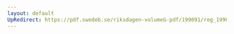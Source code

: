 ```yaml
---
layout: default
UpRedirect: https://pdf.swedeb.se/riksdagen-volumeG-pdf/199091/reg_199091/reg_199091_1146.pdf
---
```

